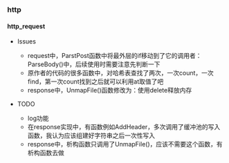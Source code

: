 ### http
#### http_request
- Issues
    - request中，ParstPost函数中将最外层的if移动到了它的调用者：ParseBody()中，后续使用时需要注意先判断一下
    - 原作者的代码的很多函数中，对哈希表查找了两次，一次count，一次find，第一次count找到之后就可以利用at取值了吧
    - response中，UnmapFile()函数修改为：使用delete释放内存

- TODO
    - log功能
    - 在response实现中，有函数例如AddHeader，多次调用了缓冲池的写入函数，我认为应该组建好字符串之后一次性写入
    - response中，析构函数只调用了UnmapFile()，应该不需要这个函数，有析构函数去做